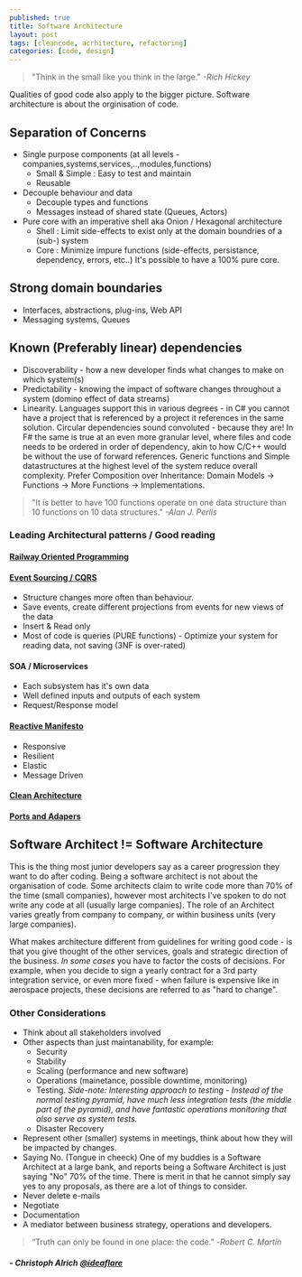 ```yaml
---
published: true
title: Software Architecture
layout: post
tags: [cleancode, acrhitecture, refactoring]
categories: [code, design]
---
```

>  "Think in the small like you think in the large." _-Rich Hickey_

Qualities of good code also apply to the bigger picture. Software architecture is about the orginisation of code.

## Separation of Concerns

 * Single purpose components (at all levels - companies,systems,services,..,modules,functions)
   * Small & Simple : Easy to test and maintain
   * Reusable
 * Decouple behaviour and data  
   * Decouple types and functions
   * Messages instead of shared state (Queues, Actors)
 * Pure core with an imperative shell aka Onion / Hexagonal architecture
   * Shell : Limit side-effects to exist only at the domain boundries of a (sub-) system
   * Core  : Minimize impure functions (side-effects, persistance, dependency, errors, etc..) It's possible to have a 100% pure core. 

## Strong domain boundaries
 * Interfaces, abstractions, plug-ins, Web API
 * Messaging systems, Queues
   
## Known (Preferably linear) dependencies
 * Discoverability - how a new developer finds what changes to make on which system(s)
 * Predictability - knowing the impact of software changes throughout a system (domino effect of data streams)
 * Linearity. Languages support this in various degrees - in C# you cannot have a project that is referenced by a project it references in the same solution. Circular dependencies sound convoluted - because they are! In F# the same is true at an even more granular level, where files and code needs to be ordered in order of dependency, akin to how C/C++ would be without the use of forward references. Generic functions and Simple datastructures at the highest level of the system reduce overall complexity. Prefer Composition over Inheritance: Domain Models -> Functions -> More Functions -> Implementations.
 
>  "It is better to have 100 functions operate on one data structure than 10 functions on 10 data structures." _-Alan J. Perlis_

### Leading Architectural patterns / Good reading

#### [Railway Oriented Programming](https://fsharpforfunandprofit.com/rop/)
#### [Event Sourcing / CQRS](http://cqrs.nu/Faq)
   * Structure changes more often than behaviour.
   * Save events, create different projections from events for new views of the data
   * Insert & Read only
   * Most of code is queries (PURE functions) - Optimize your system for reading data, not saving (3NF is over-rated)
#### SOA / Microservices
  * Each subsystem has it's own data
  * Well defined inputs and outputs of each system
  * Request/Response model
#### [Reactive Manifesto](http://www.reactivemanifesto.org/)
 * Responsive
 * Resilient
 * Elastic
 * Message Driven
#### [Clean Architecture](https://8thlight.com/blog/uncle-bob/2012/08/13/the-clean-architecture.html)
#### [Ports and Adapers](http://blog.ploeh.dk/2016/03/18/functional-architecture-is-ports-and-adapters/)

## Software Architect != Software Architecture

This is the thing most junior developers say as a career progression they want to do after coding. Being a software architect is not about the organisation of code. Some architects claim to write code more than 70% of the time (small companies), however most architects I've spoken to do not write any code at all (usually large companies). The role of an Architect varies greatly from company to company, or within business units (very large companies).
 
What makes architecture different from guidelines for writing good code - is that you give thought of the other services, goals and strategic direction of the business. *In some cases* you have to factor the costs of decisions. For example, when you decide to sign a yearly contract for a 3rd party integration service, or even more fixed - when failure is expensive like in aerospace projects, these decisions are referred to as "hard to change".
 
 ### Other Considerations
 * Think about all stakeholders involved
 * Other aspects than just maintanability, for example:
   * Security
   * Stability
   * Scaling (performance and new software)
   * Operations (mainetance, possible downtime, monitoring)
   * Testing. *Side-note: Interesting approach to testing - Instead of the normal testing pyramid, have much less integration tests (the middle part of the pyramid), and have fantastic operations monitoring that also serve as system tests.*
   * Disaster Recovery   
 * Represent other (smaller) systems in meetings, think about how they will be impacted by changes.
 * Saying No. (Tongue in cheeck) One of my buddies is a Software Architect at a large bank, and reports being a Software Architect is just saying "No" 70% of the time. There is merit in that he cannot simply say yes to any proposals, as there are a lot of things to consider.
 * Never delete e-mails
 * Negotiate
 * Documentation
 * A mediator between business strategy, operations and developers.

> “Truth can only be found in one place: the code.” -_Robert C. Martin_
##### - Christoph Alrich [@ideaflare](https://twitter.com/ideaflare)
